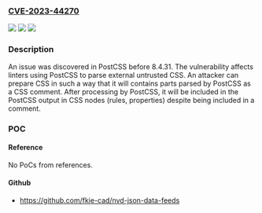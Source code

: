 ### [CVE-2023-44270](https://cve.mitre.org/cgi-bin/cvename.cgi?name=CVE-2023-44270)
![](https://img.shields.io/static/v1?label=Product&message=n%2Fa&color=blue)
![](https://img.shields.io/static/v1?label=Version&message=n%2Fa&color=blue)
![](https://img.shields.io/static/v1?label=Vulnerability&message=n%2Fa&color=brighgreen)

### Description

An issue was discovered in PostCSS before 8.4.31. The vulnerability affects linters using PostCSS to parse external untrusted CSS. An attacker can prepare CSS in such a way that it will contains parts parsed by PostCSS as a CSS comment. After processing by PostCSS, it will be included in the PostCSS output in CSS nodes (rules, properties) despite being included in a comment.

### POC

#### Reference
No PoCs from references.

#### Github
- https://github.com/fkie-cad/nvd-json-data-feeds

